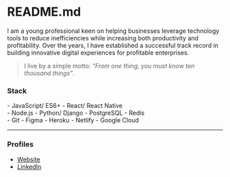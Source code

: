 # README.md

I am a young professional keen on helping businesses leverage technology tools to reduce inefficiencies while increasing both productivity and profitability. Over the years, I have established a successful track record in building innovative digital experiences for profitable enterprises.

> I live by a simple motto: _"From one thing, you must know ten thousand things"_.

### Stack

\- JavaScript/ ES6+ \- React/ React Native  
\- Node.js \- Python/ Django \- PostgreSQL \- Redis  
\- Git \- Figma \- Heroku \- Netlify \- Google Cloud  

---

### Profiles

- [Website](https://ninte.dev)
- [LinkedIn](https://linkedin.com/in/nullthefirst)
